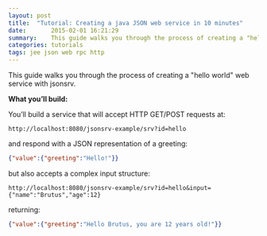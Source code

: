 ```yaml
---
layout: post
title:  "Tutorial: Creating a java JSON web service in 10 minutes"
date:       2015-02-01 16:21:29
summary:    This guide walks you through the process of creating a "hello world" web service with jsonsrv.
categories: tutorials
tags: jee json web rpc http
---
```

This guide walks you through the process of creating a "hello world" web service with jsonsrv.

**What you’ll build:**

You’ll build a service that will accept HTTP GET/POST requests at:

```url
http://localhost:8080/jsonsrv-example/srv?id=hello
```
and respond with a JSON representation of a greeting:

```json
{"value":{"greeting":"Hello!"}}
```

but also accepts a complex input structure:

```
http://localhost:8080/jsonsrv-example/srv?id=hello&input={"name":"Brutus","age":12} 
```

returning:

```json
{"value":{"greeting":"Hello Brutus, you are 12 years old!"}}
```
